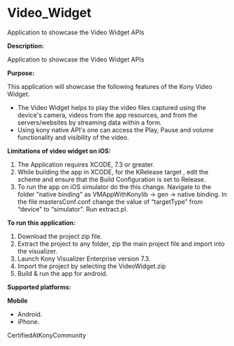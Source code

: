 # Video_Widget
Application to showcase the Video Widget APIs

**Description:**

Application to showcase the Video Widget APIs

**Purpose:**

This application will showcase the following features of the Kony Video Widget.

* The Video Widget helps to play the video files captured using the device's camera, videos from the app resources, 
  and from the servers/websites by streaming data within a form. 
* Using kony native API's one can access the Play, Pause and volume functionality and  visibility of the video.

**Limitations of video widget on iOS:**

 1. The Application requires XCODE, 7.3 or greater.
 2. While building the app in XCODE, for the KRelease target , edit the scheme and ensure that the Build Configuration is set to Release. 
 3. To run the app on iOS simulator do the this change. Navigate to the folder "native binding" as VMAppWithKonylib -> gen -> native binding. In the file mastersConf.conf change the value of “targetType” from “device" to “simulator". Run extract.pl.

**To run this application:**

1. Download the project zip file.
2. Extract the project to any folder, zip the main project file and import into the visualizer.
3. Launch Kony Visualizer Enterprise version 7.3.
4. Import the project by selecting the VideoWidget.zip
5. Build & run the app for android.
 

**Supported platforms:**

**Mobile**
 * Android.
 * iPhone.
 
CertifiedAtKonyCommunity

